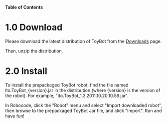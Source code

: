 **Table of Contents**


# 1.0 Download #

Please download the latest distribution of ToyBot from the [Downloads](http://code.google.com/p/robocode-lto-toybot/downloads/list) page.

Then, unzip the distribution.

# 2.0 Install #

To install the prepackaged ToyBot robot, find the file named lto.ToyBot`_`{version}.jar in the distribution (where {version} is the version of the robot).  For example, "lto.ToyBot\_1.3.2011.10.20.10.59.jar".

In Robocode, click the "Robot" menu and select "Import downloaded robot", then browse to the prepackaged ToyBot Jar file, and click "Import".  Run and have fun!